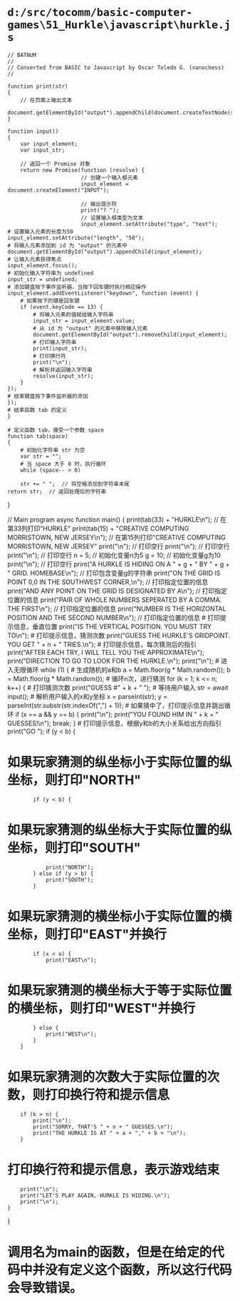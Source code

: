 # `d:/src/tocomm/basic-computer-games\51_Hurkle\javascript\hurkle.js`

```
// BATNUM
// 
// Converted from BASIC to Javascript by Oscar Toledo G. (nanochess)
//

function print(str)
{
    // 在页面上输出文本
    document.getElementById("output").appendChild(document.createTextNode(str));
}

function input()
{
    var input_element;
    var input_str;

    // 返回一个 Promise 对象
    return new Promise(function (resolve) {
                       // 创建一个输入框元素
                       input_element = document.createElement("INPUT");

                       // 输出提示符
                       print("? ");
                       // 设置输入框类型为文本
                       input_element.setAttribute("type", "text");
# 设置输入元素的长度为50
input_element.setAttribute("length", "50");
# 将输入元素添加到 id 为 "output" 的元素中
document.getElementById("output").appendChild(input_element);
# 让输入元素获得焦点
input_element.focus();
# 初始化输入字符串为 undefined
input_str = undefined;
# 添加键盘按下事件监听器，当按下回车键时执行相应操作
input_element.addEventListener("keydown", function (event) {
    # 如果按下的键是回车键
    if (event.keyCode == 13) {
        # 将输入元素的值赋给输入字符串
        input_str = input_element.value;
        # 从 id 为 "output" 的元素中移除输入元素
        document.getElementById("output").removeChild(input_element);
        # 打印输入字符串
        print(input_str);
        # 打印换行符
        print("\n");
        # 解析并返回输入字符串
        resolve(input_str);
    }
});
# 结束键盘按下事件监听器的添加
});
# 结束函数 tab 的定义
}

# 定义函数 tab，接受一个参数 space
function tab(space)
{
    # 初始化字符串 str 为空
    var str = "";
    # 当 space 大于 0 时，执行循环
    while (space-- > 0)
```
        str += " ";  // 将空格添加到字符串末尾
    return str;  // 返回处理后的字符串

}

// Main program
async function main()
{
    print(tab(33) + "HURKLE\n");  // 在第33列打印"HURKLE"
    print(tab(15) + "CREATIVE COMPUTING  MORRISTOWN, NEW JERSEY\n");  // 在第15列打印"CREATIVE COMPUTING  MORRISTOWN, NEW JERSEY"
    print("\n");  // 打印空行
    print("\n");  // 打印空行
    print("\n");  // 打印空行
    n = 5;  // 初始化变量n为5
    g = 10;  // 初始化变量g为10
    print("\n");  // 打印空行
    print("A HURKLE IS HIDING ON A " + g + " BY " + g + " GRID. HOMEBASE\n");  // 打印包含变量g的字符串
    print("ON THE GRID IS POINT 0,0 IN THE SOUTHWEST CORNER,\n");  // 打印指定位置的信息
    print("AND ANY POINT ON THE GRID IS DESIGNATED BY A\n");  // 打印指定位置的信息
    print("PAIR OF WHOLE NUMBERS SEPERATED BY A COMMA. THE FIRST\n");  // 打印指定位置的信息
    print("NUMBER IS THE HORIZONTAL POSITION AND THE SECOND NUMBER\n");  // 打印指定位置的信息
    # 打印提示信息，垂直位置
    print("IS THE VERTICAL POSITION. YOU MUST TRY TO\n");
    # 打印提示信息，猜测次数
    print("GUESS THE HURKLE'S GRIDPOINT. YOU GET " + n + " TRIES.\n");
    # 打印提示信息，每次猜测后的指引
    print("AFTER EACH TRY, I WILL TELL YOU THE APPROXIMATE\n");
    print("DIRECTION TO GO TO LOOK FOR THE HURKLE.\n");
    print("\n");
    # 进入无限循环
    while (1) {
        # 生成随机的a和b
        a = Math.floor(g * Math.random());
        b = Math.floor(g * Math.random());
        # 循环n次，进行猜测
        for (k = 1; k <= n; k++) {
            # 打印猜测次数
            print("GUESS #" + k + " ");
            # 等待用户输入
            str = await input();
            # 解析用户输入的x和y坐标
            x = parseInt(str);
            y = parseInt(str.substr(str.indexOf(",") + 1));
            # 如果猜中了，打印提示信息并跳出循环
            if (x == a && y == b) {
                print("\n");
                print("YOU FOUND HIM IN " + k + " GUESSES!\n");
                break;
            }
            # 打印提示信息，根据y和b的大小关系给出方向指引
            print("GO ");
            if (y < b) {
# 如果玩家猜测的纵坐标小于实际位置的纵坐标，则打印"NORTH"
            if (y < b) {
# 如果玩家猜测的纵坐标大于实际位置的纵坐标，则打印"SOUTH"
                print("NORTH");
            } else if (y > b) {
                print("SOUTH");
            }
# 如果玩家猜测的横坐标小于实际位置的横坐标，则打印"EAST"并换行
            if (x < a) {
                print("EAST\n");
# 如果玩家猜测的横坐标大于等于实际位置的横坐标，则打印"WEST"并换行
            } else {
                print("WEST\n");
            }
        }
# 如果玩家猜测的次数大于实际位置的次数，则打印换行符和提示信息
        if (k > n) {
            print("\n");
            print("SORRY, THAT'S " + n + " GUESSES.\n");
            print("THE HURKLE IS AT " + a + "," + b + "\n");
        }
# 打印换行符和提示信息，表示游戏结束
        print("\n");
        print("LET'S PLAY AGAIN, HURKLE IS HIDING.\n");
        print("\n");
    }
}
# 调用名为main的函数，但是在给定的代码中并没有定义这个函数，所以这行代码会导致错误。
```